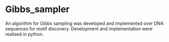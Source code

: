 # Gibbs_sampler

An algorithm for Gibbs sampling was developed and implemented over DNA sequences for motif discovery. Development and implementation were realised in python. 
